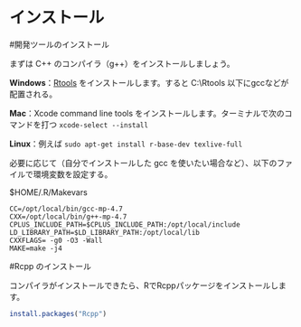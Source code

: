 # インストール

#開発ツールのインストール

まずは C++ のコンパイラ（g++）をインストールしましょう。

**Windows**：[Rtools](https://cran.r-project.org/bin/windows/Rtools/index.html) をインストールします。すると C:\\Rtools 以下にgccなどが配置される。

**Mac**：Xcode command line tools をインストールします。ターミナルで次のコマンドを打つ `xcode-select --install`

**Linux**：例えば
`sudo apt-get install r-base-dev texlive-full`



必要に応じて（自分でインストールした gcc を使いたい場合など）、以下のファイルで環境変数を設定する。


$HOME/.R/Makevars

```
CC=/opt/local/bin/gcc-mp-4.7
CXX=/opt/local/bin/g++-mp-4.7
CPLUS_INCLUDE_PATH=$CPLUS_INCLUDE_PATH:/opt/local/include
LD_LIBRARY_PATH=$LD_LIBRARY_PATH:/opt/local/lib
CXXFLAGS= -g0 -O3 -Wall
MAKE=make -j4
```


#Rcpp のインストール 

コンパイラがインストールできたら、RでRcppパッケージをインストールします。

```r
install.packages("Rcpp")
```
